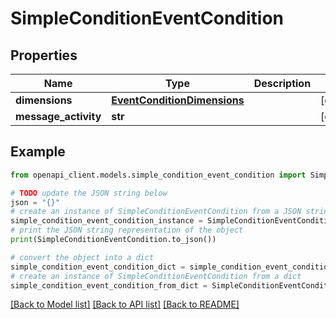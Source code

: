 # SimpleConditionEventCondition


## Properties

Name | Type | Description | Notes
------------ | ------------- | ------------- | -------------
**dimensions** | [**EventConditionDimensions**](EventConditionDimensions.md) |  | [optional] 
**message_activity** | **str** |  | [optional] 

## Example

```python
from openapi_client.models.simple_condition_event_condition import SimpleConditionEventCondition

# TODO update the JSON string below
json = "{}"
# create an instance of SimpleConditionEventCondition from a JSON string
simple_condition_event_condition_instance = SimpleConditionEventCondition.from_json(json)
# print the JSON string representation of the object
print(SimpleConditionEventCondition.to_json())

# convert the object into a dict
simple_condition_event_condition_dict = simple_condition_event_condition_instance.to_dict()
# create an instance of SimpleConditionEventCondition from a dict
simple_condition_event_condition_from_dict = SimpleConditionEventCondition.from_dict(simple_condition_event_condition_dict)
```
[[Back to Model list]](../README.md#documentation-for-models) [[Back to API list]](../README.md#documentation-for-api-endpoints) [[Back to README]](../README.md)


